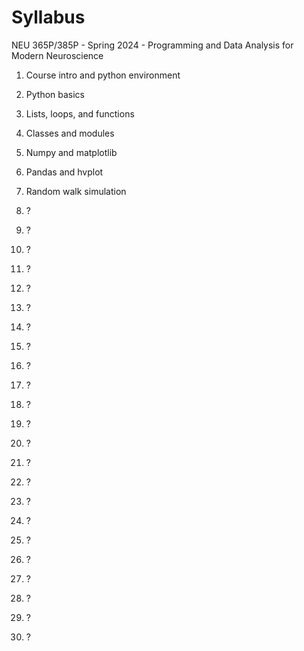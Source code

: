 # Syllabus
NEU 365P/385P - Spring 2024 - Programming and Data Analysis for Modern Neuroscience

1. Course intro and python environment
2. Python basics
3. Lists, loops, and functions
4. Classes and modules
5. Numpy and matplotlib
6. Pandas and hvplot

7. Random walk simulation
8. ?
9. ?
10. ?
11. ?
12. ?
13. ?
14. ?
15. ?
16. ?
17. ?
18. ?
19. ?
20. ?
21. ?
22. ?
23. ?
24. ?
25. ?
26. ?
27. ?
28. ?
29. ?
30. ?
